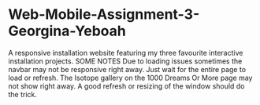 # Web-Mobile-Assignment-3-Georgina-Yeboah
A responsive installation website featuring my three favourite interactive installation projects.
SOME NOTES
Due to loading issues sometimes the navbar may not be responsive right away. Just wait for the entire page to load or refresh.
The Isotope gallery on the 1000 Dreams Or More page may not show right away. A good refresh or resizing of the window should do the trick.
